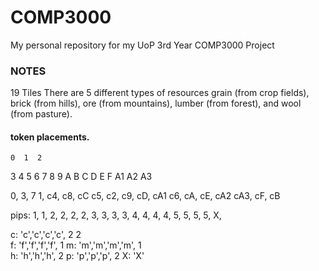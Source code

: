 # COMP3000
My personal repository for my UoP 3rd Year COMP3000 Project


### NOTES

19 Tiles
There are 5 different types of resources
grain (from crop fields),
brick (from hills),
ore (from mountains),
lumber (from forest), and
wool (from pasture).

#### token placements.

    0  1  2
  3  4  5  6
7  8  9  A  B
  C  D  E  F
   A1 A2 A3

0, 3, 7
1, c4, c8, cC
c5, c2, c9, cD, cA1
c6, cA, cE, cA2
cA3, cF, cB

pips:
1, 1, 2, 2, 2, 2,
3, 3, 3, 3,
4, 4, 4, 4, 5, 5, 5, 5,
X,

c: 'c','c','c','c',
    2   2  
f: 'f','f','f','f',
    1 
m: 'm','m','m','m',
    1   
h: 'h','h','h',
    2
p: 'p','p','p',
    2
X: 'X'
